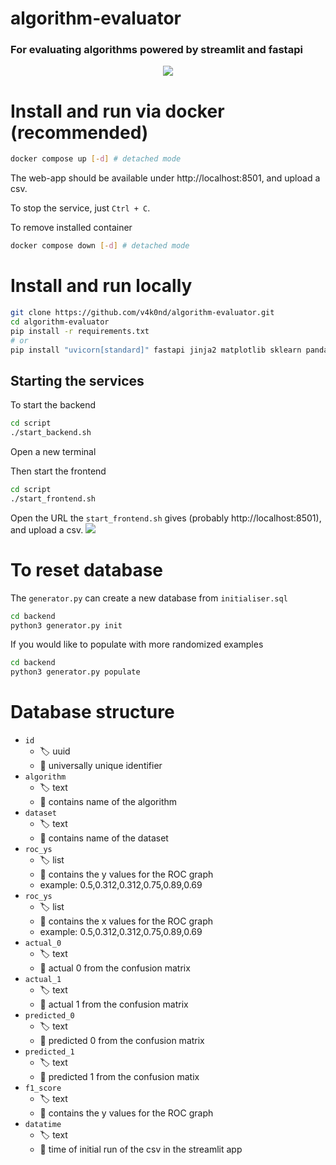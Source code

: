 # algorithm-evaluator

### **For evaluating algorithms powered by streamlit and fastapi**
<p align="center">
  <img src="https://raw.githubusercontent.com/v4k0nd/algorithm-evaluator/master/docs/app_preview.png">
</p>

# Install and run via docker (recommended)
```sh
docker compose up [-d] # detached mode
```

The web-app should be available under http://localhost:8501, and upload a csv.


To stop the service, just `Ctrl + C`.


To remove installed container
```sh
docker compose down [-d] # detached mode
```

# Install and run locally
```sh
git clone https://github.com/v4k0nd/algorithm-evaluator.git
cd algorithm-evaluator
pip install -r requirements.txt
# or
pip install "uvicorn[standard]" fastapi jinja2 matplotlib sklearn pandas streamlit
```
## Starting the services

To start the backend
```sh
cd script
./start_backend.sh
```
Open a new terminal


Then start the frontend
```sh
cd script
./start_frontend.sh
```

Open the URL the `start_frontend.sh` gives (probably http://localhost:8501), and upload a csv.
<img src="https://raw.githubusercontent.com/v4k0nd/algorithm-evaluator/master/docs/streamlit_running.png">


# To reset database

The `generator.py` can create a new database from `initialiser.sql`
```sh
cd backend
python3 generator.py init
```

If you would like to populate with more randomized examples
```sh
cd backend
python3 generator.py populate
```


# Database structure
- `id`
    - :label: uuid
    - :memo: universally unique identifier
- `algorithm`
    - :label: text
    - :memo: contains name of the algorithm
- `dataset`
    - :label: text 
    - :memo: contains name of the dataset
- `roc_ys`
    - :label: list 
    - :memo: contains the y values for the ROC graph
    - example: 0.5,0.312,0.312,0.75,0.89,0.69
- `roc_ys`
    - :label: list 
    - :memo: contains the x values for the ROC graph
    - example: 0.5,0.312,0.312,0.75,0.89,0.69
- `actual_0`
    - :label: text 
    - :memo: actual 0 from the confusion matrix
- `actual_1`
    - :label: text 
    - :memo: actual 1 from the confusion matrix
- `predicted_0`
    - :label: text 
    - :memo: predicted 0 from the confusion matrix
- `predicted_1`
    - :label: text 
    - :memo: predicted 1 from the confusion matix
- `f1_score`
    - :label: text 
    - :memo: contains the y values for the ROC graph
- `datatime`
    - :label: text 
    - :memo: time of initial run of the csv in the streamlit app